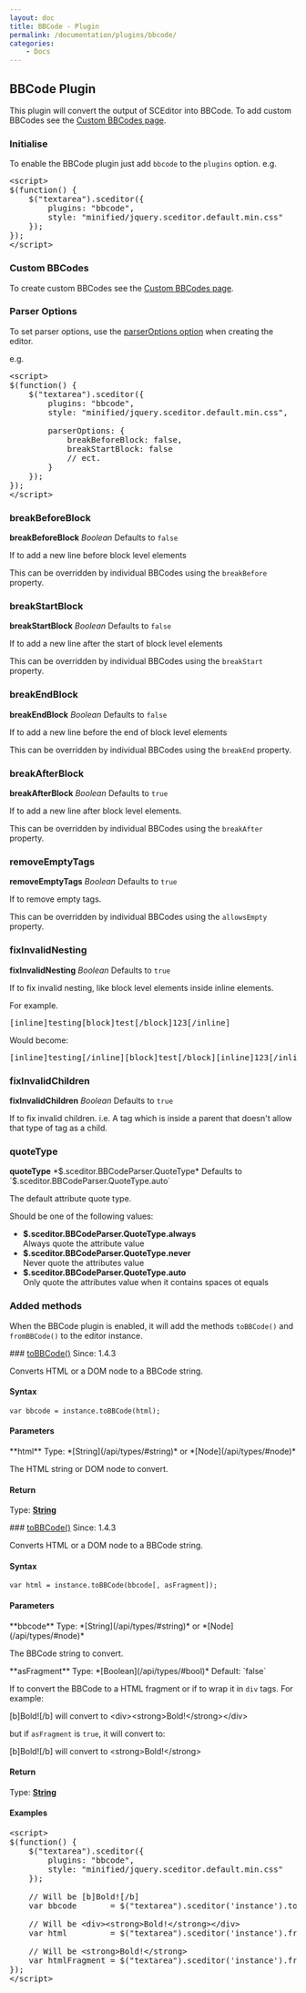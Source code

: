 ```yaml
---
layout: doc
title: BBCode - Plugin
permalink: /documentation/plugins/bbcode/
categories:
    - Docs
---
```


## BBCode Plugin <a id="bbcode"></a>

This plugin will convert the output of SCEditor into BBCode. To add custom BBCodes see the [Custom BBCodes page](/documentation/custom-bbcodes/).


### Initialise <a id="initialise"></a>

To enable the BBCode plugin just add `bbcode` to the `plugins` option. e.g.

<pre class="prettyprint linenums">
&lt;script&gt;
$(function() {
	$("textarea").sceditor({
		plugins: "bbcode",
		style: "minified/jquery.sceditor.default.min.css"
	});
});
&lt;/script&gt;
</pre>


### Custom BBCodes <a id="custom-bbcodes"></a>

To create custom BBCodes see the [Custom BBCodes page](/documentation/custom-bbcodes/).


### Parser Options <a id="parser-options"></a>

To set parser options, use the [parserOptions option](/documentation/options/#parserOptions) when creating the editor.

e.g.

<pre class="prettyprint linenums">
&lt;script&gt;
$(function() {
	$("textarea").sceditor({
		plugins: "bbcode",
		style: "minified/jquery.sceditor.default.min.css",

		parserOptions: {
			breakBeforeBlock: false,
			breakStartBlock: false
			// ect.
		}
	});
});
&lt;/script&gt;
</pre>


### breakBeforeBlock

**breakBeforeBlock** *Boolean* Defaults to `false`

If to add a new line before block level elements

This can be overridden by individual BBCodes using the `breakBefore` property.


### breakStartBlock

**breakStartBlock** *Boolean* Defaults to `false`

If to add a new line after the start of block level elements

This can be overridden by individual BBCodes using the `breakStart` property.


### breakEndBlock

**breakEndBlock** *Boolean* Defaults to `false`

If to add a new line before the end of block level elements

This can be overridden by individual BBCodes using the `breakEnd` property.


### breakAfterBlock

**breakAfterBlock** *Boolean* Defaults to `true`

If to add a new line after block level elements.

This can be overridden by individual BBCodes using the `breakAfter` property.


### removeEmptyTags

**removeEmptyTags** *Boolean* Defaults to `true`

If to remove empty tags.

This can be overridden by individual BBCodes using the `allowsEmpty` property.


### fixInvalidNesting

**fixInvalidNesting** *Boolean* Defaults to `true`

If to fix invalid nesting, like block level elements inside inline elements.

For example.

<pre class="prettyprint linenums lang-bbcode">
[inline]testing[block]test[/block]123[/inline]
</pre>

Would become:

<pre class="prettyprint linenums lang-bbcode">
[inline]testing[/inline][block]test[/block][inline]123[/inline]
</pre>


### fixInvalidChildren

**fixInvalidChildren** *Boolean* Defaults to `true`

If to fix invalid children. i.e. A tag which is inside a parent that doesn't allow that type of tag as a child.


### quoteType

**quoteType** *$.sceditor.BBCodeParser.QuoteType* Defaults to `$.sceditor.BBCodeParser.QuoteType.auto`

The default attribute quote type.

Should be one of the following values:

* **$.sceditor.BBCodeParser.QuoteType.always**  
  Always quote the attribute value
* **$.sceditor.BBCodeParser.QuoteType.never**  
  Never quote the attributes value
* **$.sceditor.BBCodeParser.QuoteType.auto**  
  Only quote the attributes value when it contains spaces ot equals




### Added methods <a id="methods"></a>

When the BBCode plugin is enabled, it will add the methods `toBBCode()` and `fromBBCode()` to the editor instance.

<article class="api method" markdown="1">
### <a id="toBBCode" href="#toBBCode">toBBCode()</a> <span class="since">Since: 1.4.3</span>

Converts HTML or a DOM node to a BBCode string.


#### Syntax

	var bbcode = instance.toBBCode(html);


#### Parameters

<div class="parameters">
<div class="parameter" markdown="1">
**html**  
Type: *[String](/api/types/#string)* or *[Node](/api/types/#node)*

The HTML string or DOM node to convert.
</div>
</div>


#### Return

Type: **[String](/api/types/#string)**
</article>


<article class="api method" markdown="1">
### <a id="toBBCode" href="#toBBCode">toBBCode()</a> <span class="since">Since: 1.4.3</span>

Converts HTML or a DOM node to a BBCode string.


#### Syntax

	var html = instance.toBBCode(bbcode[, asFragment]);


#### Parameters

<div class="parameters">
<div class="parameter" markdown="1">
**bbcode**  
Type: *[String](/api/types/#string)* or *[Node](/api/types/#node)*

The BBCode string to convert.
</div>
<div class="parameter" markdown="1">
**asFragment**  
Type: *[Boolean](/api/types/#bool)*
Default: `false`

If to convert the BBCode to a HTML fragment or if to wrap it in `div` tags. For example:

[b]Bold![/b] will convert to &lt;div&gt;&lt;strong&gt;Bold!&lt;/strong&gt;&lt;/div&gt;

but if `asFragment` is `true`, it will convert to:

[b]Bold![/b] will convert to &lt;strong&gt;Bold!&lt;/strong&gt;
</div>
</div>


#### Return

Type: **[String](/api/types/#string)**
</article>


#### Examples

<pre class="prettyprint linenums">
&lt;script&gt;
$(function() {
	$("textarea").sceditor({
		plugins: "bbcode",
		style: "minified/jquery.sceditor.default.min.css"
	});

	// Will be [b]Bold![/b]
	var bbcode       = $("textarea").sceditor('instance').toBBCode('<strong>Bold!</strong>');

	// Will be &lt;div&gt;&lt;strong&gt;Bold!&lt;/strong&gt;&lt;/div&gt;
	var html         = $("textarea").sceditor('instance').fromBBCode('[b]Bold![b]');

	// Will be &lt;strong&gt;Bold!&lt;/strong&gt;
	var htmlFragment = $("textarea").sceditor('instance').fromBBCode('[b]Bold![b]', true);
});
&lt;/script&gt;
</pre>

